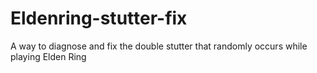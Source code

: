# Eldenring-stutter-fix
A way to diagnose and fix the double stutter that randomly occurs while playing Elden Ring
